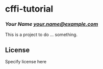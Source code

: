 # cffi-tutorial
### _Your Name <your.name@example.com>_

This is a project to do ... something.

## License

Specify license here

